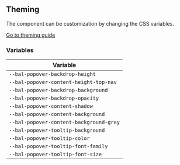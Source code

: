 ## Theming

The component can be customization by changing the CSS variables.

<a class="sb-unstyled button is-primary" href="../?path=/docs/development-theming--page">Go to theming guide</a>

<!-- START: human documentation -->

<!-- END: human documentation -->

### Variables​

| Variable                                |
| --------------------------------------- |
| `--bal-popover-backdrop-height`         |
| `--bal-popover-content-height-top-nav`  |
| `--bal-popover-backdrop-background`     |
| `--bal-popover-backdrop-opacity`        |
| `--bal-popover-content-shadow`          |
| `--bal-popover-content-background`      |
| `--bal-popover-content-background-grey` |
| `--bal-popover-tooltip-background`      |
| `--bal-popover-tooltip-color`           |
| `--bal-popover-tooltip-font-family`     |
| `--bal-popover-tooltip-font-size`       |
